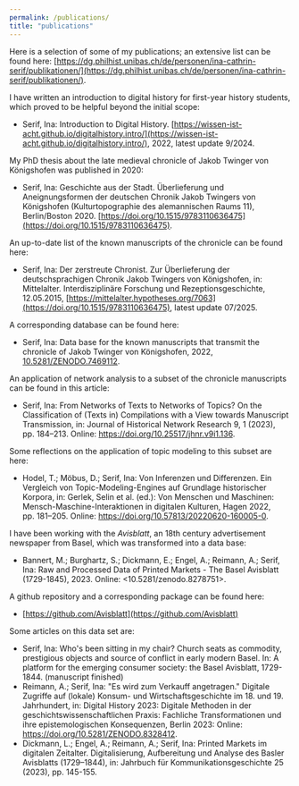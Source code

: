 ```yaml
---
permalink: /publications/
title: "publications"
---
```

Here is a selection of some of my publications; an extensive list can be found here: [https://dg.philhist.unibas.ch/de/personen/ina-cathrin-serif/publikationen/](https://dg.philhist.unibas.ch/de/personen/ina-cathrin-serif/publikationen/).

I have written an introduction to digital history for first-year history students, which proved to be helpful beyond the initial scope:
- Serif, Ina: Introduction to Digital History. [https://wissen-ist-acht.github.io/digitalhistory.intro/](https://wissen-ist-acht.github.io/digitalhistory.intro/), 2022, latest update 9/2024. 

My PhD thesis about the late medieval chronicle of Jakob Twinger von Königshofen was published in 2020:
- Serif, Ina: Geschichte aus der Stadt. Überlieferung und Aneignungsformen der deutschen Chronik Jakob Twingers von Königshofen (Kulturtopographie des alemannischen Raums 11), Berlin/Boston 2020. [https://doi.org/10.1515/9783110636475](https://doi.org/10.1515/9783110636475).

An up-to-date list of the known manuscripts of the chronicle can be found here:
- Serif, Ina: Der zerstreute Chronist. Zur Überlieferung der deutschsprachigen Chronik Jakob Twingers von Königshofen, in: Mittelalter. Interdisziplinäre Forschung und Rezeptionsgeschichte, 12.05.2015, [https://mittelalter.hypotheses.org/7063](https://doi.org/10.1515/9783110636475), latest update 07/2025.

A corresponding database can be found here:
- Serif, Ina: Data base for the known manuscripts that transmit the chronicle of Jakob Twinger von Königshofen, 2022, [10.5281/ZENODO.7469112](10.5281/ZENODO.7469112).

An application of network analysis to a subset of the chronicle manuscripts can be found in this article:
- Serif, Ina: From Networks of Texts to Networks of Topics? On the Classification of (Texts in) Compilations with a View towards Manuscript Transmission, in: Journal of Historical Network Research 9, 1 (2023), pp. 184–213. Online: <https://doi.org/10.25517/jhnr.v9i1.136>.

Some reflections on the application of topic modeling to this subset are here:
- Hodel, T.; Möbus, D.; Serif, Ina: Von Inferenzen und Differenzen. Ein Vergleich von Topic-Modeling-Engines auf Grundlage historischer Korpora, in: Gerlek, Selin et al. (ed.): Von Menschen und Maschinen: Mensch-Maschine-Interaktionen in digitalen Kulturen, Hagen 2022, pp. 181–205. Online: <https://doi.org/10.57813/20220620-160005-0>.


I have been working with the *Avisblatt*, an 18th century advertisement newspaper from Basel, which was transformed into a data base:
- Bannert, M.; Burghartz, S.; Dickmann, E.; Engel, A.; Reimann, A.; Serif, Ina: Raw and Processed Data of Printed Markets - The Basel Avisblatt (1729-1845), 2023. Online: <10.5281/zenodo.8278751>.
  
A github repository and a corresponding package can be found here:
- [https://github.com/Avisblatt](https://github.com/Avisblatt)

Some articles on this data set are:
- Serif, Ina: Who's been sitting in my chair? Church seats as commodity, prestigious objects and source of conflict in early modern Basel. In: A platform for the emerging consumer society: the Basel Avisblatt, 1729-1844. (manuscript finished)
- Reimann, A.; Serif, Ina: "Es wird zum Verkauff angetragen." Digitale Zugriffe auf (lokale) Konsum- und Wirtschaftsgeschichte im 18. und 19. Jahrhundert, in: Digital History 2023: Digitale Methoden in der geschichtswissenschaftlichen Praxis: Fachliche Transformationen und ihre epistemologischen Konsequenzen, Berlin 2023: Online: <https://doi.org/10.5281/ZENODO.8328412>.
- Dickmann, L.; Engel, A.; Reimann, A.; Serif, Ina: Printed Markets im digitalen Zeitalter. Digitalisierung, Aufbereitung und Analyse des Basler Avisblatts (1729–1844), in: Jahrbuch für Kommunikationsgeschichte 25 (2023), pp. 145-155.

